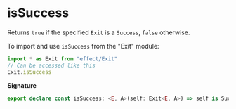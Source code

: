 # isSuccess

Returns `true` if the specified `Exit` is a `Success`, `false` otherwise.

To import and use `isSuccess` from the "Exit" module:

```ts
import * as Exit from "effect/Exit"
// Can be accessed like this
Exit.isSuccess
```

**Signature**

```ts
export declare const isSuccess: <E, A>(self: Exit<E, A>) => self is Success<E, A>
```
